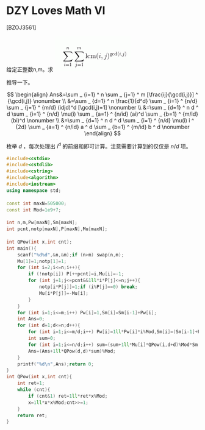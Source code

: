 # DZY Loves Math VI
[BZOJ3561]

给定正整数n,m。求 ![BZOJ3561](_v_images/20190326155232848_482447162.jpg)

推导一下。

$$
\begin{align}
Ans&=\sum _ {i=1} ^ n \sum _ {j=1} ^ m [\frac{ij}{\gcd(i,j)}] ^ {\gcd(i,j)} \nonumber \\
&=\sum _ {d=1} ^ n \frac{1}{d^d} \sum _ {i=1} ^ {n/d} \sum _ {j=1} ^ {m/d} (idjd)^d [\gcd(i,j)=1] \nonumber \\
&=\sum _ {d=1} ^ n d ^ d \sum _ {i=1} ^ {n/d} \mu(i) \sum _ {a=1} ^ {n/id} (ai)^d \sum _ {b=1} ^ {m/id} (bi)^d \nonumber \\
&=\sum _ {d=1} ^ n d ^ d \sum _ {i=1} ^ {n/d} \mu(i) i ^ {2d} \sum _ {a=1} ^ {n/id} a ^ d \sum _ {b=1} ^ {m/id} b ^ d \nonumber
\end{align}
$$

枚举 $d$ ，每次处理出 $i ^ d$ 的前缀和即可计算。注意需要计算到的仅仅是 $n/d$ 项。

```cpp
#include<cstdio>
#include<cstdlib>
#include<cstring>
#include<algorithm>
#include<iostream>
using namespace std;

const int maxN=505000;
const int Mod=1e9+7;

int n,m,Pw[maxN],Sm[maxN];
int pcnt,notp[maxN],P[maxN],Mu[maxN];

int QPow(int x,int cnt);
int main(){
    scanf("%d%d",&n,&m);if (n>m) swap(n,m);
    Mu[1]=1;notp[1]=1;
    for (int i=2;i<=n;i++){
        if (!notp[i]) P[++pcnt]=i,Mu[i]=-1;
        for (int j=1;j<=pcnt&&1ll*i*P[j]<=n;j++){
            notp[i*P[j]]=1;if (i%P[j]==0) break;
            Mu[i*P[j]]=-Mu[i];
        }
    }
    for (int i=1;i<=m;i++) Pw[i]=1,Sm[i]=Sm[i-1]+Pw[i];
    int Ans=0;
    for (int d=1;d<=n;d++){
        for (int i=1;i<=m/d;i++) Pw[i]=1ll*Pw[i]*i%Mod,Sm[i]=(Sm[i-1]+Pw[i])%Mod;
        int sum=0;
        for (int i=1;i<=n/d;i++) sum=(sum+1ll*Mu[i]*QPow(i,d+d)%Mod*Sm[n/i/d]%Mod*Sm[m/i/d]%Mod+Mod)%Mod;
        Ans=(Ans+1ll*QPow(d,d)*sum)%Mod;
    }
    printf("%d\n",Ans);return 0;
}
int QPow(int x,int cnt){
    int ret=1;
    while (cnt){
        if (cnt&1) ret=1ll*ret*x%Mod;
        x=1ll*x*x%Mod;cnt>>=1;
    }
    return ret;
}
```